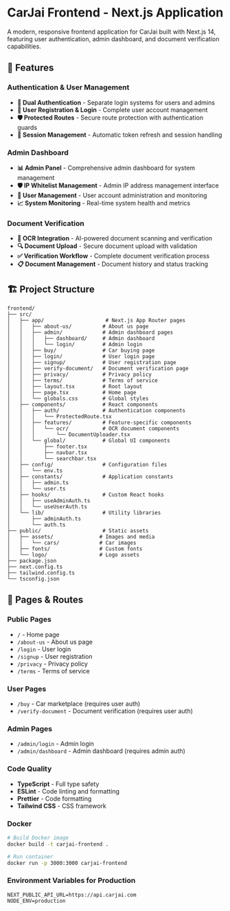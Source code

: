 # CarJai Frontend - Next.js Application

A modern, responsive frontend application for CarJai built with Next.js 14, featuring user authentication, admin dashboard, and document verification capabilities.

## 🚀 Features

### Authentication & User Management
- **🔐 Dual Authentication** - Separate login systems for users and admins
- **👤 User Registration & Login** - Complete user account management
- **🛡️ Protected Routes** - Secure route protection with authentication guards
- **🔄 Session Management** - Automatic token refresh and session handling

### Admin Dashboard
- **📊 Admin Panel** - Comprehensive admin dashboard for system management
- **🛡️ IP Whitelist Management** - Admin IP address management interface
- **👥 User Management** - User account administration and monitoring
- **📈 System Monitoring** - Real-time system health and metrics

### Document Verification
- **📄 OCR Integration** - AI-powered document scanning and verification
- **🔍 Document Upload** - Secure document upload with validation
- **✅ Verification Workflow** - Complete document verification process
- **📋 Document Management** - Document history and status tracking


## 🏗️ Project Structure

```
frontend/
├── src/
│   ├── app/                    # Next.js App Router pages
│   │   ├── about-us/          # About us page
│   │   ├── admin/             # Admin dashboard pages
│   │   │   ├── dashboard/     # Admin dashboard
│   │   │   └── login/         # Admin login
│   │   ├── buy/               # Car buying page
│   │   ├── login/             # User login page
│   │   ├── signup/            # User registration page
│   │   ├── verify-document/   # Document verification page
│   │   ├── privacy/           # Privacy policy
│   │   ├── terms/             # Terms of service
│   │   ├── layout.tsx         # Root layout
│   │   ├── page.tsx           # Home page
│   │   └── globals.css        # Global styles
│   ├── components/            # React components
│   │   ├── auth/              # Authentication components
│   │   │   └── ProtectedRoute.tsx
│   │   ├── features/          # Feature-specific components
│   │   │   └── ocr/           # OCR document components
│   │   │       └── DocumentUploader.tsx
│   │   └── global/            # Global UI components
│   │       ├── footer.tsx
│   │       ├── navbar.tsx
│   │       └── searchbar.tsx
│   ├── config/                # Configuration files
│   │   └── env.ts
│   ├── constants/             # Application constants
│   │   ├── admin.ts
│   │   └── user.ts
│   ├── hooks/                 # Custom React hooks
│   │   ├── useAdminAuth.ts
│   │   └── useUserAuth.ts
│   └── lib/                   # Utility libraries
│       ├── adminAuth.ts
│       └── auth.ts
├── public/                    # Static assets
│   ├── assets/               # Images and media
│   │   └── cars/             # Car images
│   ├── fonts/                # Custom fonts
│   └── logo/                 # Logo assets
├── package.json
├── next.config.ts
├── tailwind.config.ts
└── tsconfig.json
```

## 📱 Pages & Routes

### Public Pages
- `/` - Home page
- `/about-us` - About us page
- `/login` - User login
- `/signup` - User registration
- `/privacy` - Privacy policy
- `/terms` - Terms of service

### User Pages
- `/buy` - Car marketplace (requires user auth)
- `/verify-document` - Document verification (requires user auth)

### Admin Pages
- `/admin/login` - Admin login
- `/admin/dashboard` - Admin dashboard (requires admin auth)

### Code Quality
- **TypeScript** - Full type safety
- **ESLint** - Code linting and formatting
- **Prettier** - Code formatting
- **Tailwind CSS** - CSS framework

### Docker
```bash
# Build Docker image
docker build -t carjai-frontend .

# Run container
docker run -p 3000:3000 carjai-frontend
```

### Environment Variables for Production
```env
NEXT_PUBLIC_API_URL=https://api.carjai.com
NODE_ENV=production
```
